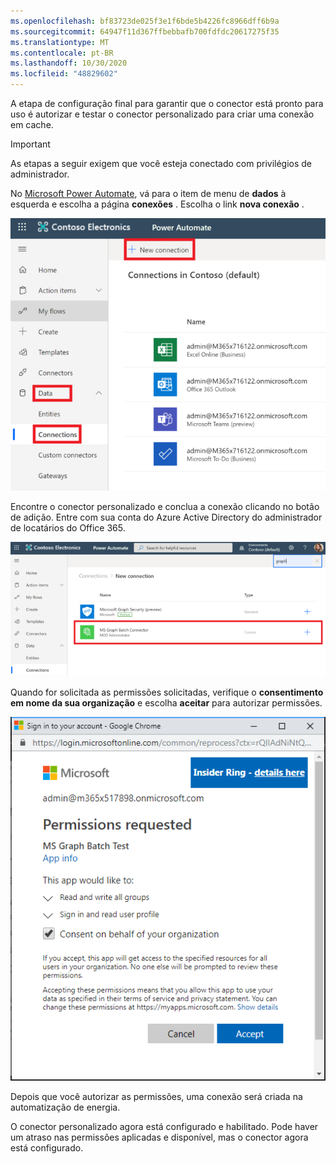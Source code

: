 ```yaml
---
ms.openlocfilehash: bf83723de025f3e1f6bde5b4226fc8966dff6b9a
ms.sourcegitcommit: 64947f11d367ffbebbafb700fdfdc20617275f35
ms.translationtype: MT
ms.contentlocale: pt-BR
ms.lasthandoff: 10/30/2020
ms.locfileid: "48829602"
---
```

<!-- markdownlint-disable MD002 MD041 -->

A etapa de configuração final para garantir que o conector está pronto para uso é autorizar e testar o conector personalizado para criar uma conexão em cache.

> [!IMPORTANT]
> As etapas a seguir exigem que você esteja conectado com privilégios de administrador.

No [Microsoft Power Automate](https://flow.microsoft.com), vá para o item de menu de **dados** à esquerda e escolha a página **conexões** . Escolha o link **nova conexão** .

![Uma captura de tela do botão Nova conexão](./images/new-connection.png)

Encontre o conector personalizado e conclua a conexão clicando no botão de adição. Entre com sua conta do Azure Active Directory do administrador de locatários do Office 365.

![Uma captura de tela da lista de conexões](./images/connection-sign-in.png)

Quando for solicitada as permissões solicitadas, verifique o **consentimento em nome da sua organização** e escolha **aceitar** para autorizar permissões.

![Uma captura de tela do prompt de consentimento](./images/consent-prompt.png)

Depois que você autorizar as permissões, uma conexão será criada na automatização de energia.

O conector personalizado agora está configurado e habilitado. Pode haver um atraso nas permissões aplicadas e disponível, mas o conector agora está configurado.
